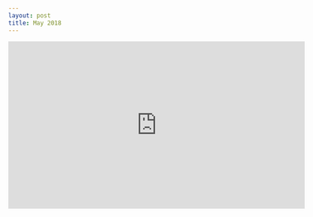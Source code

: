 ```yaml
---
layout: post
title: May 2018
---
```


<iframe width="600" height="338" src="https://www.youtube-nocookie.com/embed/W0csgwphXZ4?rel=0&amp;showinfo=0" frameborder="0" allowfullscreen></iframe>
